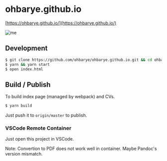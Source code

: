 # ohbarye.github.io

[https://ohbarye.github.io/](https://ohbarye.github.io/)

![me](https://cloud.githubusercontent.com/assets/1811616/21566624/fca372da-cee7-11e6-9b48-f3d1b215ddb6.gif)

## Development

```sh
$ git clone https://github.com/ohbarye/ohbarye.github.io.git && cd ohbarye.github.io
$ yarn && yarn start
$ open index.html
```

## Build / Publish

To build index page (managed by webpack) and CVs.

```sh
$ yarn build
```

Just push it to `origin/master` to publish.

### VSCode Remote Container

Just open this project in VSCode.

Note: Convertion to PDF does not work well in container. Maybe Pandoc's version mismatch.

